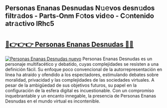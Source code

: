 ## Personas Enanas Desnudas N𝚞𝚎vos desn𝚞dos filtr𝚊dos - Parts-Onm F𝚘tos vid𝚎o - C𝚘ntenido atr𝚊ctivo lRhc5

# <h2><a href="http://mb4s2x.tromn.icu/?c=Personas+Enanas+Desnudas">🔗👉👉👉 Personas Enanas Desnudas 🔗🔗</a></h2>

[![Personas Enanas Desnudas nuevo](https://i.imgur.com/pEAQMta.gif)](http://mb4s2x.tromn.icu/?c=Personas+Enanas+Desnudas)
Personas Enanas Desnudas es un personaje multifacético y debatido, cuyas complejidades se resisten a una definición fácil.  Su enfoque poco convencional de la autorrepresentación en línea ha atraído y ofendido a los espectadores, estimulando debates sobre moralidad, privacidad y las complejidades de las sociedades virtuales. A pesar de la ambigüedad de sus objetivos futuros, su papel en la configuración de la esfera digital es incuestionable. Con un compromiso inquebrantable y un encanto innegable, la presencia de Personas Enanas Desnudas en el mundo virtual es incontenible.

